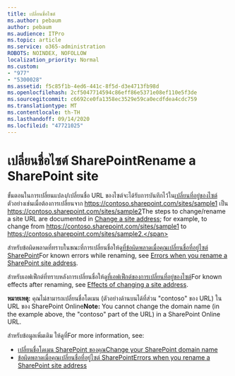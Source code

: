 ```yaml
---
title: เปลี่ยนชื่อไซต์
ms.author: pebaum
author: pebaum
ms.audience: ITPro
ms.topic: article
ms.service: o365-administration
ROBOTS: NOINDEX, NOFOLLOW
localization_priority: Normal
ms.custom:
- "977"
- "5300028"
ms.assetid: f5c85f1b-4ed6-441c-8f5d-d3e4713fb98d
ms.openlocfilehash: 2cf5047714594c86eff86e5371e08ef110e5f3de
ms.sourcegitcommit: c6692ce0fa1358ec3529e59ca0ecdfdea4cdc759
ms.translationtype: MT
ms.contentlocale: th-TH
ms.lasthandoff: 09/14/2020
ms.locfileid: "47721025"
---
```

# <a name="rename-a-sharepoint-site"></a><span data-ttu-id="7d6fc-102">เปลี่ยนชื่อไซต์ SharePoint</span><span class="sxs-lookup"><span data-stu-id="7d6fc-102">Rename a SharePoint site</span></span>

<span data-ttu-id="7d6fc-103">ขั้นตอนในการเปลี่ยนแปลง/เปลี่ยนชื่อ URL ของไซต์จะได้รับการบันทึกไว้ใน[เปลี่ยนที่อยู่ของไซต์](https://docs.microsoft.com/sharepoint/change-site-address) ตัวอย่างเช่นเมื่อต้องการเปลี่ยนจาก https://contoso.sharepoint.com/sites/sample1 เป็น https://contoso.sharepoint.com/sites/sample2</span><span class="sxs-lookup"><span data-stu-id="7d6fc-103">The steps to change/rename a site URL are documented in [Change a site address](https://docs.microsoft.com/sharepoint/change-site-address); for example, to change from https://contoso.sharepoint.com/sites/sample1 to https://contoso.sharepoint.com/sites/sample2.</span></span>

<span data-ttu-id="7d6fc-104">สำหรับข้อผิดพลาดที่ทราบในขณะที่การเปลี่ยนชื่อให้ดู[ที่ข้อผิดพลาดเมื่อคุณเปลี่ยนชื่อที่อยู่ไซต์ SharePoint](https://support.office.com/article/errors-when-you-rename-a-sharepoint-site-address-165b7c11-1325-4813-b160-ecbe87bc1a86)</span><span class="sxs-lookup"><span data-stu-id="7d6fc-104">For known errors while renaming, see [Errors when you rename a SharePoint site address](https://support.office.com/article/errors-when-you-rename-a-sharepoint-site-address-165b7c11-1325-4813-b160-ecbe87bc1a86).</span></span>

<span data-ttu-id="7d6fc-105">สำหรับเอฟเฟ็กต์ที่ทราบหลังการเปลี่ยนชื่อให้ดู[ที่เอฟเฟ็กต์ของการเปลี่ยนที่อยู่ของไซต์](https://docs.microsoft.com/sharepoint/change-site-address#effects-of-changing-a-site-address)</span><span class="sxs-lookup"><span data-stu-id="7d6fc-105">For known effects after renaming, see [Effects of changing a site address](https://docs.microsoft.com/sharepoint/change-site-address#effects-of-changing-a-site-address).</span></span>

<span data-ttu-id="7d6fc-106">**หมายเหตุ:** คุณไม่สามารถเปลี่ยนชื่อโดเมน (ตัวอย่างด้านบนได้ที่ส่วน "contoso" ของ URL) ใน URL ของ SharePoint Online</span><span class="sxs-lookup"><span data-stu-id="7d6fc-106">**Note:** You cannot change the domain name (in the example above, the "contoso" part of the URL) in a SharePoint Online URL.</span></span> 

<span data-ttu-id="7d6fc-107">สำหรับข้อมูลเพิ่มเติม ให้ดูที่</span><span class="sxs-lookup"><span data-stu-id="7d6fc-107">For more information, see:</span></span>

- [<span data-ttu-id="7d6fc-108">เปลี่ยนชื่อโดเมน SharePoint ของคุณ</span><span class="sxs-lookup"><span data-stu-id="7d6fc-108">Change your SharePoint domain name</span></span>](https://go.microsoft.com/fwlink/?Linkid=2018696)
- [<span data-ttu-id="7d6fc-109">ข้อผิดพลาดเมื่อคุณเปลี่ยนชื่อที่อยู่ไซต์ SharePoint</span><span class="sxs-lookup"><span data-stu-id="7d6fc-109">Errors when you rename a SharePoint site address</span></span>](https://support.office.com/article/errors-when-you-rename-a-sharepoint-site-address-165b7c11-1325-4813-b160-ecbe87bc1a86)
